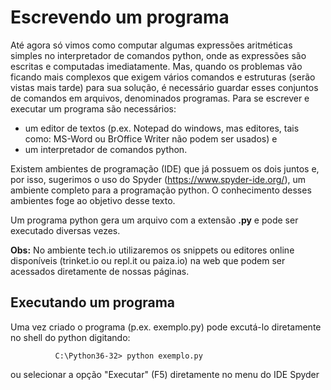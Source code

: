 # Escrevendo um programa

Até agora só vimos como computar algumas expressões aritméticas simples no interpretador de comandos python, onde as expressões são escritas e computadas imediatamente.
Mas, quando os problemas vão ficando mais complexos que exigem vários comandos e estruturas (serão vistas mais tarde) para sua solução, é necessário
guardar esses conjuntos de comandos em arquivos, denominados programas.
Para se escrever e executar um programa são necessários:
+ um editor de textos (p.ex. Notepad do windows, mas editores, tais como: MS-Word ou BrOffice Writer não podem ser usados) e 
+ um interpretador de comandos python.

Existem ambientes de programação (IDE) que já possuem os dois juntos e, por isso, sugerimos o uso do Spyder (https://www.spyder-ide.org/), um ambiente completo para a programação python. O conhecimento desses ambientes foge ao objetivo desse texto.

Um programa python gera um arquivo com a extensão **.py** e pode ser executado diversas vezes.

**Obs:** No ambiente tech.io utilizaremos os snippets ou editores online disponíveis (trinket.io ou repl.it ou paiza.io) na web que podem ser acessados diretamente de nossas páginas.

## Executando um programa

Uma vez criado o programa (p.ex. exemplo.py) pode excutá-lo diretamente no shell do python digitando:
  ```
            C:\Python36-32> python exemplo.py
  ```    
ou selecionar a opção "Executar" (F5) diretamente no menu do IDE Spyder



